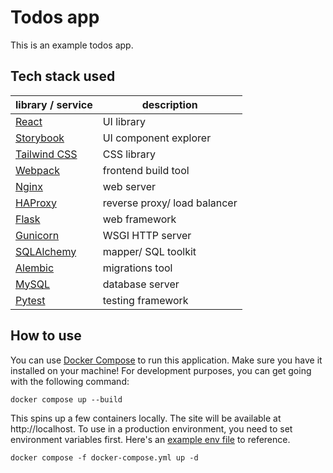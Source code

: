 # Todos app

This is an example todos app.

## Tech stack used

| library / service                                           | description                  |
| ----------------------------------------------------------- | ---------------------------- |
| [React](https://github.com/facebook/react)                  | UI library                   |
| [Storybook](https://github.com/storybookjs/storybook)       | UI component explorer        |
| [Tailwind CSS](https://github.com/tailwindlabs/tailwindcss) | CSS library                  |
| [Webpack](https://github.com/webpack/webpack)               | frontend build tool          |
| [Nginx](https://github.com/nginx/nginx)                     | web server                   |
| [HAProxy](https://github.com/haproxy/haproxy)               | reverse proxy/ load balancer |
| [Flask](https://github.com/pallets/flask)                   | web framework                |
| [Gunicorn](https://github.com/benoitc/gunicorn)             | WSGI HTTP server             |
| [SQLAlchemy](https://github.com/sqlalchemy/sqlalchemy)      | mapper/ SQL toolkit          |
| [Alembic](https://github.com/sqlalchemy/alembic)            | migrations tool              |
| [MySQL](https://github.com/mysql/mysql-server)              | database server              |
| [Pytest](https://github.com/pytest-dev/pytest)              | testing framework            |

## How to use

You can use [Docker Compose](https://github.com/docker/compose) to run this application.
Make sure you have it installed on your machine! For development purposes, you can get
going with the following command:

```text
docker compose up --build
```

This spins up a few containers locally. The site will be available at
http://localhost. To use in a production environment, you need to set environment
variables first. Here's an [example env file](example.env) to reference.

```text
docker compose -f docker-compose.yml up -d
```

